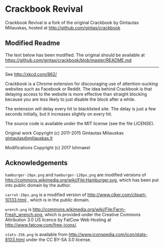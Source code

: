 Crackbook Revival
=================

Crackbook Revival is a fork of the original Crackbook by Gintautas Miliauskas,
hosted at http://github.com/gintas/crackbook 

Modified Readme
---------------

The text below has been modified. The original should be available at
https://github.com/gintas/crackbook/blob/master/README.md

---

See http://xkcd.com/862/

Crackbook is a Chrome extension for discouraging use of attention-sucking
websites such as Facebook or Reddit. The idea behind Crackbook is that delaying
access to the website is more effective than straight blocking because you
are less likely to just disable the block after a while.

The extension will delay every hit to blacklisted site. The delay is just
a few seconds initially, but it increases slightly on every hit.

The source code is available under the MIT license (see the file LICENSE).

Original work Copyright (c) 2011-2015 Gintautas Miliauskas <gintautas@miliauskas.lt>

Modifications Copyright (c) 2017 Ishmaeel

Acknowledgements
----------------

`hamburger-19px.png` and `hamburger-128px.png` are modified
versions of <http://commons.wikimedia.org/wiki/File:Hamburger.svg>, which
has been put into public domain by the author.

`carrot-19px.png` is a modified version of
<http://www.clker.com/clipart-10133.html> , which is in the public domain.

`wrench.png` is <http://commons.wikimedia.org/wiki/File:Farm-Fresh_wrench.png>,
which is provided under the Creative Commons Attribution 3.0 US licence
by FatCow Web Hosting at <http://www.fatcow.com/free-icons/>.

`stats-256.png` is available from <http://www.iconspedia.com/icon/stats-8103.html>
under the CC BY-SA 3.0 license.
